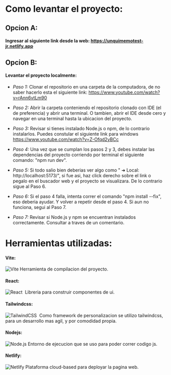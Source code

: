 # Como levantar el proyecto:

## Opcion A:
#### Ingresar al siguiente link desde la web: https://unquimemotest-jr.netlify.app

## Opcion B:
#### Levantar el proyecto localmente:
- *Paso 1:* Clonar el repositorio en una carpeta de la computadora, de no saber hacerlo esta el siguiente link: https://www.youtube.com/watch?v=rAnn6vtLm90
  
- *Paso 2:* Abrir la carpeta conteniendo el repositorio clonado con IDE (el de preferencia) y abrir una terminal. O tambien, abrir el IDE desde cero y navegar en una terminal hasta la ubicacion del proyecto.

- *Paso 3:* Revisar si tienes instalado Node.js o npm, de lo contrario instalarlos. Puedes constular el siguiente link para windows https://www.youtube.com/watch?v=Z-Ofqd2yBCc
  
- *Paso 4:* Una vez que se cumplan los pasos 2 y 3, debes instalar las dependencias del proyecto corriendo por terminal el siguiente comando: "npm run dev".
  
- *Paso 5:* Si todo salio bien deberias ver algo como "   ➜  Local:   http://localhost:5173/", si fue asi, haz click derecho sobre el link o pegalo en el buscador web y el proyecto se visualizara. De lo contrario sigue al Paso 6.
  
- *Paso 6:* Si el paso 4 falla, intenta correr el comando "npm install --fix", eso deberia ayudar. Y volver a repetir desde el paso 4. Si aun no funciona, segui al Paso 7.
  
- *Paso 7:* Revisar si Node.js y npm se encuentran instalados correctamente. Consultar a traves de un comentario. 




# Herramientas utilizadas: 

#### Vite: 
![Vite](https://img.shields.io/badge/Vite-646CFF?style=for-the-badge&logo=vite&logoColor=white)
   Herramienta de compilacion del proyecto.
      
#### React:
![React](https://img.shields.io/badge/React-61DAFB?style=for-the-badge&logo=react&logoColor=black)&nbsp;
   Libreria para construir componentes de ui.
      
#### Tailwindcss:
![TailwindCSS](https://img.shields.io/badge/TailwindCSS-38B2AC?style=for-the-badge&logo=tailwindcss&logoColor=white)&nbsp;
   Como framework de personalizacion se utilizo tailwindcss, para un desarrollo mas agil, y por comodidad propia.

#### Nodejs:
![Node.js](https://img.shields.io/badge/Node.js-339933?style=for-the-badge&logo=node.js&logoColor=white)
   Entorno de ejecucion que se uso para poder correr codigo js.

#### Netlify:
![Netlify](https://img.shields.io/badge/Netlify-00C7B7.svg?style=for-the-badge&logo=netlify&logoColor=white)
  Plataforma cloud-based para deployar la pagina web.
